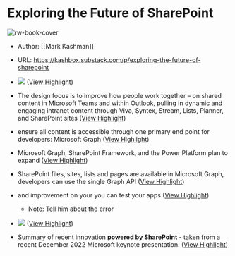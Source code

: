 # Exploring the Future of SharePoint

![rw-book-cover](https://substackcdn.com/image/fetch/w_1200,h_600,c_limit,f_jpg,q_auto:good,fl_progressive:steep/https%3A%2F%2Fsubstack-post-media.s3.amazonaws.com%2Fpublic%2Fimages%2Fc36ddf13-5106-48f1-8333-2634a2df4f22_1407x790.jpeg)

- Author: [[Mark Kashman]]
- URL: https://kashbox.substack.com/p/exploring-the-future-of-sharepoint


- ![](https://substackcdn.com/image/fetch/w_1456,c_limit,f_auto,q_auto:good,fl_progressive:steep/https%3A%2F%2Fsubstack-post-media.s3.amazonaws.com%2Fpublic%2Fimages%2Fc36ddf13-5106-48f1-8333-2634a2df4f22_1407x790.jpeg) ([View Highlight](https://read.readwise.io/read/01gqa5pr4mpvp62hmzt9zb5cdg))
- The design focus is to improve how people work together – on shared content in Microsoft Teams and within Outlook, pulling in dynamic and engaging intranet content through Viva, Syntex, Stream, Lists, Planner, and SharePoint sites ([View Highlight](https://read.readwise.io/read/01gqa5rrbvv5n3egfxfxx8ym48))
- ensure all content is accessible through one primary end point for developers: Microsoft Graph ([View Highlight](https://read.readwise.io/read/01gqa5v2zfdqb73ek5n9tvh6k6))
- Microsoft Graph, SharePoint Framework, and the Power Platform plan to expand ([View Highlight](https://read.readwise.io/read/01gqa5x2m3p3wy44g7t758pc1k))
- SharePoint files, sites, lists and pages are available in Microsoft Graph, developers can use the single Graph API ([View Highlight](https://read.readwise.io/read/01gqa5y0fbatj1q555cds4rbaa))
- and improvement on your you can test your apps ([View Highlight](https://read.readwise.io/read/01gqa5z03psw2m2j2pgnsc16n4))
    - Note: Tell him about the error
- ![](https://substackcdn.com/image/fetch/w_1456,c_limit,f_auto,q_auto:good,fl_progressive:steep/https%3A%2F%2Fsubstack-post-media.s3.amazonaws.com%2Fpublic%2Fimages%2F547e68ea-74f4-40ac-a9f3-9bf3c25843d4_1407x790.jpeg) ([View Highlight](https://read.readwise.io/read/01gqa60rnfgbxbsa1qk3rzv673))
- Summary of recent innovation **powered by SharePoint** - taken from a recent December 2022 Microsoft keynote presentation. ([View Highlight](https://read.readwise.io/read/01gqa6153hr5vfxwqs7kj8b35p))
